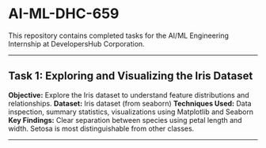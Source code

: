 # AI-ML-DHC-659


This repository contains completed tasks for the AI/ML Engineering Internship at DevelopersHub Corporation.

---

##  Task 1: Exploring and Visualizing the Iris Dataset

 **Objective:** Explore the Iris dataset to understand feature distributions and relationships.
 **Dataset:** Iris dataset (from seaborn)
**Techniques Used:** Data inspection, summary statistics, visualizations using Matplotlib and Seaborn
**Key Findings:** 
   Clear separation between species using petal length and width.
   Setosa is most distinguishable from other classes.

---




